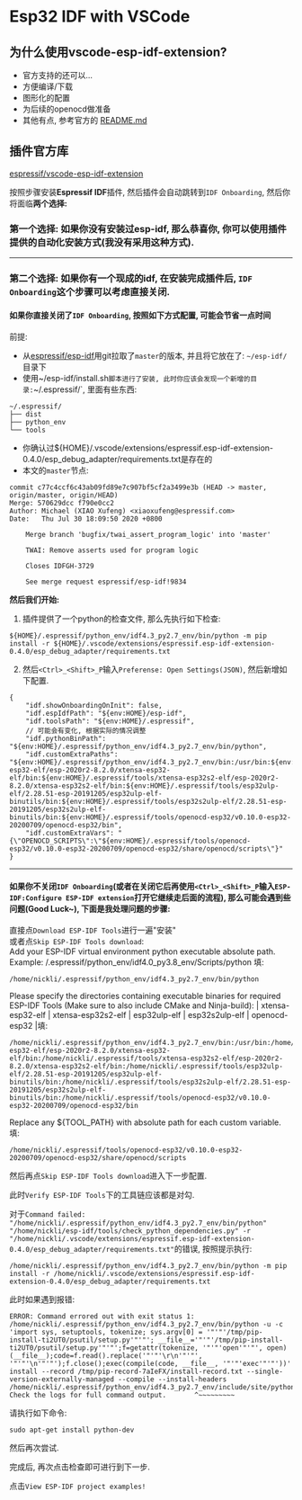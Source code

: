 # Esp32 IDF with VSCode
## 为什么使用**vscode-esp-idf-extension**?
* 官方支持的还可以...
* 方便编译/下载
* 图形化的配置
* 为后续的openocd做准备
* 其他有点, 参考官方的 [README.md](https://github.com/espressif/vscode-esp-idf-extension/blob/master/README.md)

## 插件官方库
[espressif/vscode-esp-idf-extension](https://github.com/espressif/vscode-esp-idf-extension)

按照步骤安装**Espressif IDF**插件, 然后插件会自动跳转到`IDF Onboarding`, 然后你将面临**两个选择:**

### **第一个选择:** 如果你没有安装过esp-idf, 那么恭喜你, 你可以使用插件提供的自动化安装方式(我没有采用这种方式).

---
### **第二个选择:** 如果你有一个现成的idf, 在安装完成插件后, `IDF Onboarding`这个步骤**可以考虑直接关闭**.
#### 如果你直接关闭了`IDF Onboarding`, 按照如下方式配置, 可能会节省一点时间
前提:
* 从[espressif/esp-idf](https://github.com/espressif/esp-idf)用git拉取了`master`的版本, 并且将它放在了: `~/esp-idf/`目录下
* 使用~/esp-idf/install.sh`脚本进行了安装, 此时你应该会发现一个新增的目录:`~/.espressif/`, 里面有些东西:
```
~/.espressif/
├── dist
├── python_env
└── tools
```
* 你确认过${HOME}/.vscode/extensions/espressif.esp-idf-extension-0.4.0/esp_debug_adapter/requirements.txt是存在的
* 本文的`master`节点:
```
commit c77c4ccf6c43ab09fd89e7c907bf5cf2a3499e3b (HEAD -> master, origin/master, origin/HEAD)
Merge: 570629dcc f790e0cc2
Author: Michael (XIAO Xufeng) <xiaoxufeng@espressif.com>
Date:   Thu Jul 30 18:09:50 2020 +0800

    Merge branch 'bugfix/twai_assert_program_logic' into 'master'
    
    TWAI: Remove asserts used for program logic
    
    Closes IDFGH-3729
    
    See merge request espressif/esp-idf!9834
```

**然后我们开始:**
1. 插件提供了一个python的检查文件, 那么先执行如下检查:
```
${HOME}/.espressif/python_env/idf4.3_py2.7_env/bin/python -m pip install -r ${HOME}/.vscode/extensions/espressif.esp-idf-extension-0.4.0/esp_debug_adapter/requirements.txt
```
2. 然后`<Ctrl>_<Shift>_P`输入`Preferense: Open Settings(JSON)`, 然后新增如下配置.
```
{
    "idf.showOnboardingOnInit": false, 
    "idf.espIdfPath": "${env:HOME}/esp-idf", 
    "idf.toolsPath": "${env:HOME}/.espressif", 
    // 可能会有变化, 根据实际的情况调整
    "idf.pythonBinPath": "${env:HOME}/.espressif/python_env/idf4.3_py2.7_env/bin/python",
    "idf.customExtraPaths": "${env:HOME}/.espressif/python_env/idf4.3_py2.7_env/bin:/usr/bin:${env:HOME}/.espressif/tools/xtensa-esp32-elf/esp-2020r2-8.2.0/xtensa-esp32-elf/bin:${env:HOME}/.espressif/tools/xtensa-esp32s2-elf/esp-2020r2-8.2.0/xtensa-esp32s2-elf/bin:${env:HOME}/.espressif/tools/esp32ulp-elf/2.28.51-esp-20191205/esp32ulp-elf-binutils/bin:${env:HOME}/.espressif/tools/esp32s2ulp-elf/2.28.51-esp-20191205/esp32s2ulp-elf-binutils/bin:${env:HOME}/.espressif/tools/openocd-esp32/v0.10.0-esp32-20200709/openocd-esp32/bin",
    "idf.customExtraVars": "{\"OPENOCD_SCRIPTS\":\"${env:HOME}/.espressif/tools/openocd-esp32/v0.10.0-esp32-20200709/openocd-esp32/share/openocd/scripts\"}"
}
```

---
#### 如果你不关闭`IDF Onboarding`(或者在关闭它后再使用`<Ctrl>_<Shift>_P`输入`ESP-IDF:Configure ESP-IDF extension`打开它继续走后面的流程), 那么可能会遇到些问题(Good Luck~), 下面是我处理问题的步骤:

直接点`Download ESP-IDF Tools`进行一遍"安装"  
或者点`Skip ESP-IDF Tools download`:  
Add your ESP-IDF virtual environment python executable absolute path. Example: /.espressif/python_env/idf4.0_py3.8_env/Scripts/python
填:
```
/home/nickli/.espressif/python_env/idf4.3_py2.7_env/bin/python
```

Please specify the directories containing executable binaries for required ESP-IDF Tools (Make sure to also include CMake and Ninja-build): 
| xtensa-esp32-elf | xtensa-esp32s2-elf | esp32ulp-elf | esp32s2ulp-elf | openocd-esp32 |填:
```
/home/nickli/.espressif/python_env/idf4.3_py2.7_env/bin:/usr/bin:/home/nickli/.espressif/tools/xtensa-esp32-elf/esp-2020r2-8.2.0/xtensa-esp32-elf/bin:/home/nickli/.espressif/tools/xtensa-esp32s2-elf/esp-2020r2-8.2.0/xtensa-esp32s2-elf/bin:/home/nickli/.espressif/tools/esp32ulp-elf/2.28.51-esp-20191205/esp32ulp-elf-binutils/bin:/home/nickli/.espressif/tools/esp32s2ulp-elf/2.28.51-esp-20191205/esp32s2ulp-elf-binutils/bin:/home/nickli/.espressif/tools/openocd-esp32/v0.10.0-esp32-20200709/openocd-esp32/bin
```

Replace any ${TOOL_PATH} with absolute path for each custom variable. 
填:
```
/home/nickli/.espressif/tools/openocd-esp32/v0.10.0-esp32-20200709/openocd-esp32/share/openocd/scripts
```
然后再点`Skip ESP-IDF Tools download`进入下一步配置.

此时`Verify ESP-IDF Tools`下的工具链应该都是对勾.

对于`Command failed: "/home/nickli/.espressif/python_env/idf4.3_py2.7_env/bin/python" "/home/nickli/esp-idf/tools/check_python_dependencies.py" -r "/home/nickli/.vscode/extensions/espressif.esp-idf-extension-0.4.0/esp_debug_adapter/requirements.txt"`的错误, 按照提示执行:
```
/home/nickli/.espressif/python_env/idf4.3_py2.7_env/bin/python -m pip install -r /home/nickli/.vscode/extensions/espressif.esp-idf-extension-0.4.0/esp_debug_adapter/requirements.txt
```

此时如果遇到报错:
```
ERROR: Command errored out with exit status 1: /home/nickli/.espressif/python_env/idf4.3_py2.7_env/bin/python -u -c 'import sys, setuptools, tokenize; sys.argv[0] = '"'"'/tmp/pip-install-ti2UT0/psutil/setup.py'"'"'; __file__='"'"'/tmp/pip-install-ti2UT0/psutil/setup.py'"'"';f=getattr(tokenize, '"'"'open'"'"', open)(__file__);code=f.read().replace('"'"'\r\n'"'"', '"'"'\n'"'"');f.close();exec(compile(code, __file__, '"'"'exec'"'"'))' install --record /tmp/pip-record-7aIeFX/install-record.txt --single-version-externally-managed --compile --install-headers /home/nickli/.espressif/python_env/idf4.3_py2.7_env/include/site/python2.7/psutil Check the logs for full command output.       ^~~~~~~~~~
```
请执行如下命令:
```
sudo apt-get install python-dev 
```
然后再次尝试.

完成后, 再次点击检查即可进行到下一步.

点击`View ESP-IDF project examples!`